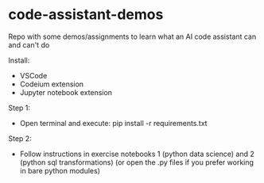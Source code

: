 # code-assistant-demos
Repo with some demos/assignments to learn what an AI code assistant can and can't do

Install:
- VSCode
- Codeium extension
- Jupyter notebook extension

Step 1:
- Open terminal and execute: pip install -r requirements.txt

Step 2:
- Follow instructions in exercise notebooks 1 (python data science) and 2 (python sql transformations)
  (or open the .py files if you prefer working in bare python modules)
